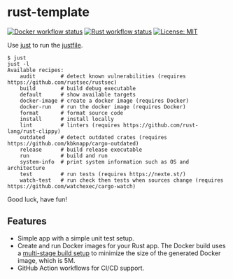 # rust-template
[![Docker workflow status](https://github.com/miguno/rust-template/actions/workflows/docker-image.yml/badge.svg)](https://github.com/miguno/rust-template/actions/workflows/docker-image.yml)
[![Rust workflow status](https://github.com/miguno/rust-template/actions/workflows/rust.yml/badge.svg)](https://github.com/miguno/rust-template/actions/workflows/rust.yml)
[![License: MIT](https://img.shields.io/badge/License-MIT-blue.svg)](https://opensource.org/licenses/MIT)

Use [just](https://github.com/casey/just) to run the [justfile](justfile).

```
$ just
just -l
Available recipes:
    audit        # detect known vulnerabilities (requires https://github.com/rustsec/rustsec)
    build        # build debug executable
    default      # show available targets
    docker-image # create a docker image (requires Docker)
    docker-run   # run the docker image (requires Docker)
    format       # format source code
    install      # install locally
    lint         # linters (requires https://github.com/rust-lang/rust-clippy)
    outdated     # detect outdated crates (requires https://github.com/kbknapp/cargo-outdated)
    release      # build release executable
    run          # build and run
    system-info  # print system information such as OS and architecture
    test         # run tests (requires https://nexte.st/)
    watch-test   # run check then tests when sources change (requires https://github.com/watchexec/cargo-watch)
```

Good luck, have fun!

## Features

* Simple app with a simple unit test setup.
* Create and run Docker images for your Rust app.  The Docker build uses a
  [multi-stage build setup](https://docs.docker.com/build/building/multi-stage/)
  to minimize the size of the generated Docker image, which is 5M.
* GitHub Action workflows for CI/CD support.
